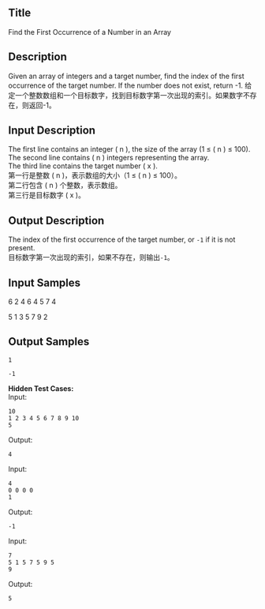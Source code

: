 ## Title
Find the First Occurrence of a Number in an Array

## Description
Given an array of integers and a target number, find the index of the first occurrence of the target number. If the number does not exist, return -1.
给定一个整数数组和一个目标数字，找到目标数字第一次出现的索引。如果数字不存在，则返回-1。

## Input Description
The first line contains an integer ( n ), the size of the array (1 ≤ ( n ) ≤ 100).  
The second line contains ( n ) integers representing the array.  
The third line contains the target number ( x ).  
第一行是整数 ( n )，表示数组的大小（1 ≤ ( n ) ≤ 100）。  
第二行包含 ( n ) 个整数，表示数组。  
第三行是目标数字 ( x )。  


## Output Description
The index of the first occurrence of the target number, or `-1` if it is not present.  
目标数字第一次出现的索引，如果不存在，则输出`-1`。


## Input Samples
6
2 4 6 4 5 7
4

5
1 3 5 7 9
2

## Output Samples 
```
1
```  
```
-1
```  

**Hidden Test Cases:**  
Input:  
```
10  
1 2 3 4 5 6 7 8 9 10  
5  
```  
Output:  
```
4  
```  

Input:  
```
4  
0 0 0 0  
1  
```  
Output:  
```
-1  
```  

Input:  
```
7  
5 1 5 7 5 9 5  
9  
```  
Output:  
```
5  
```